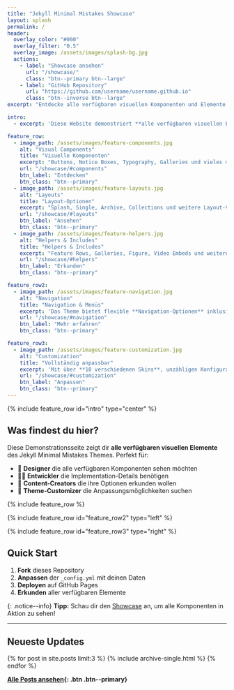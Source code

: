 ```yaml
---
title: "Jekyll Minimal Mistakes Showcase"
layout: splash
permalink: /
header:
  overlay_color: "#000"
  overlay_filter: "0.5"
  overlay_image: /assets/images/splash-bg.jpg
  actions:
    - label: "Showcase ansehen"
      url: "/showcase/"
      class: "btn--primary btn--large"
    - label: "GitHub Repository"
      url: "https://github.com/username/username.github.io"
      class: "btn--inverse btn--large"
excerpt: "Entdecke alle verfügbaren visuellen Komponenten und Elemente des Jekyll Minimal Mistakes Themes auf einer einzigen übersichtlichen Seite."

intro: 
  - excerpt: 'Diese Website demonstriert **alle verfügbaren visuellen Elemente** des Jekyll Minimal Mistakes Themes. Von einfachen Buttons bis hin zu komplexen Feature Rows - hier findest du alles an einem Ort. {: .text-center}'

feature_row:
  - image_path: /assets/images/feature-components.jpg
    alt: "Visual Components"
    title: "Visuelle Komponenten"
    excerpt: "Buttons, Notice Boxes, Typography, Galleries und vieles mehr."
    url: "/showcase/#components"
    btn_label: "Entdecken"
    btn_class: "btn--primary"
  - image_path: /assets/images/feature-layouts.jpg
    alt: "Layouts"
    title: "Layout-Optionen"
    excerpt: "Splash, Single, Archive, Collections und weitere Layout-Varianten."
    url: "/showcase/#layouts"
    btn_label: "Ansehen"
    btn_class: "btn--primary"
  - image_path: /assets/images/feature-helpers.jpg
    alt: "Helpers & Includes"
    title: "Helpers & Includes"
    excerpt: "Feature Rows, Galleries, Figure, Video Embeds und weitere Helpers."
    url: "/showcase/#helpers"
    btn_label: "Erkunden"
    btn_class: "btn--primary"

feature_row2:
  - image_path: /assets/images/feature-navigation.jpg
    alt: "Navigation"
    title: "Navigation & Menüs"
    excerpt: 'Das Theme bietet flexible **Navigation-Optionen** inklusive Masthead, Breadcrumbs, Table of Contents und Sidebar-Menüs. Alle Elemente sind responsiv und vollständig anpassbar.'
    url: "/showcase/#navigation"
    btn_label: "Mehr erfahren"
    btn_class: "btn--primary"

feature_row3:
  - image_path: /assets/images/feature-customization.jpg
    alt: "Customization"
    title: "Vollständig anpassbar"
    excerpt: 'Mit über **10 verschiedenen Skins**, unzähligen Konfigurationsoptionen und Custom CSS kannst du das Theme genau nach deinen Vorstellungen gestalten.'
    url: "/showcase/#customization"
    btn_label: "Anpassen"
    btn_class: "btn--primary"
---
```


{% include feature_row id="intro" type="center" %}

## Was findest du hier?

Diese Demonstrationsseite zeigt dir **alle verfügbaren visuellen Elemente** des Jekyll Minimal Mistakes Themes. Perfekt für:

- 🎨 **Designer** die alle verfügbaren Komponenten sehen möchten
- 👩‍💻 **Entwickler** die Implementation-Details benötigen  
- 📝 **Content-Creators** die ihre Optionen erkunden wollen
- 🔧 **Theme-Customizer** die Anpassungsmöglichkeiten suchen

{% include feature_row %}

{% include feature_row id="feature_row2" type="left" %}

{% include feature_row id="feature_row3" type="right" %}

## Quick Start

1. **Fork** dieses Repository
2. **Anpassen** der `_config.yml` mit deinen Daten
3. **Deployen** auf GitHub Pages
4. **Erkunden** aller verfügbaren Elemente

{: .notice--info}
**Tipp:** Schau dir den [Showcase](/showcase/) an, um alle Komponenten in Aktion zu sehen!

---

## Neueste Updates

{% for post in site.posts limit:3 %}
  {% include archive-single.html %}
{% endfor %}

**[Alle Posts ansehen](/posts/){: .btn .btn--primary}**
